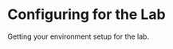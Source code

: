 # Configuring for the Lab
Getting your environment setup for the lab.
<!--stackedit_data:
eyJoaXN0b3J5IjpbLTEzMTY1MDE0NjldfQ==
-->